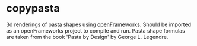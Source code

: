 # copypasta

3d renderings of pasta shapes using [openFrameworks](http://www.openframeworks.cc).  Should be imported as an openFrameworks project to compile and run.  Pasta shape formulas are taken from the book 'Pasta by Design' by George L. Legendre.